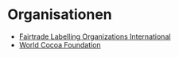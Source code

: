 # Organisationen

* [Fairtrade Labelling Organizations International](organisationen/fairtrade_labelling_organizations_international.md)
* [World Cocoa Foundation](organisationen/world_cocoa_foundation.md)
